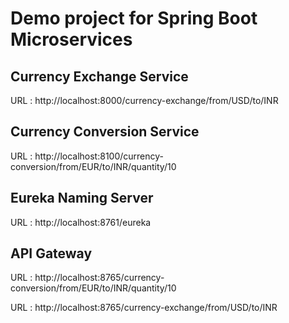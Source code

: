 # Demo project for Spring Boot Microservices

## Currency Exchange Service

URL : http://localhost:8000/currency-exchange/from/USD/to/INR

## Currency Conversion Service

URL : http://localhost:8100/currency-conversion/from/EUR/to/INR/quantity/10

## Eureka Naming Server

URL : http://localhost:8761/eureka

## API Gateway

URL : http://localhost:8765/currency-conversion/from/EUR/to/INR/quantity/10

URL : http://localhost:8765/currency-exchange/from/USD/to/INR
